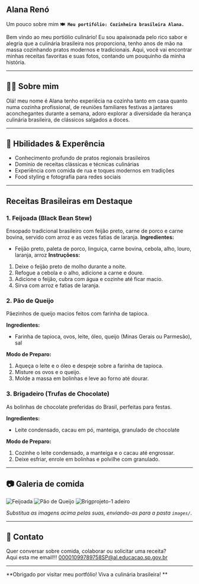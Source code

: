 ## Alana Renó
Um pouco sobre mim
**`🍽️ Meu portifólio: Cozinheira brasileira Alana.`**

Bem vindo ao meu portiólio culinário! Eu sou apaixonada pelo rico sabor e alegria que a culinária brasileira nos proporciona, tenho anos de mão na massa cozinhando pratos modernos e tradicionais. Aqui, você vai encontrar minhas receitas favoritas e suas fotos, contando um pouquinho da minha história.

---

## 👨‍🍳 Sobre mim

Olá! meu nome é Alana  tenho experiêcia na cozinha tanto em casa quanto numa cozinha profissional, de reuniões familiares festivas a jantares aconchegantes durante a semana, adoro explorar a diversidade da herança culinária brasileira, de clássicos salgados a doces.

---

## 🥘 Hbilidades & Experência

- Conhecimento profundo de pratos regionais brasileiros
- Domínio de receitas clássicas e técnicas culinárias
- Experiência com comida de rua e toques modernos em tradições
- Food styling e fotografia para redes sociais

---

## Receitas Brasileiras em Destaque
### 1. Feijoada (Black Bean Stew)
Ensopado tradicional brasileiro com feijão preto, carne de porco e carne bovina, servido com arroz e as vezes fatias de laranja.
**Ingredientes:**
- Feijão preto, paleta de porco, linguiça, carne bovina, cebola, alho, louro, laranja, arroz
**Instruçõess:**  
1. Deixe o feijão preto de molho durante a noite.
2. Refogue a cebola e o alho, adicione a carne e doure.
3. Adicione o feijão, cubra com água e cozinhe até ficar macio.
4. Sirva com arroz e fatias de laranja.

### 2. Pão de Queijo
Pãezinhos de queijo macios feitos com farinha de tapioca.

**Ingredientes:** 
- Farinha de tapioca, ovos, leite, óleo, queijo (Minas Gerais ou Parmesão), sal

**Modo de Preparo:** 
1. Aqueça o leite e o óleo e despeje sobre a farinha de tapioca.
2. Misture os ovos e o queijo.
3. Molde a massa em bolinhas e leve ao forno até dourar.

### 3. Brigadeiro (Trufas de Chocolate)
As bolinhas de chocolate preferidas do Brasil, perfeitas para festas.

**Ingredientes:** 
- Leite condensado, cacau em pó, manteiga, granulado de chocolate

**Modo de Preparo:** 
1. Cozinhe o leite condensado, a manteiga e o cacau até engrossar.
2. Deixe esfriar, enrole em bolinhas e polvilhe com granulado.

---

## 📷 Galeria de comida

![Feijoada]()
![Pão de Queijo](images/pao-de-queijo.jpg)
![Brig![projeto-1](https://github.com/user-attachments/assets/81292280-06c4-4d55-900b-7fabc4cf28b4)
adeiro](images/brigadeiro.jpg)

*Substitua as imagens acima pelas suas, enviando-as para a pasta `images/`.*

---

## 📩 Contato

Quer conversar sobre comida, colaborar ou solicitar uma receita?  
 Aqui esta me email!!! 00001099789758SP@al.educacao.sp.gov.br

---

**Obrigado por visitar meu portfólio! Viva a culinária brasileira! **
